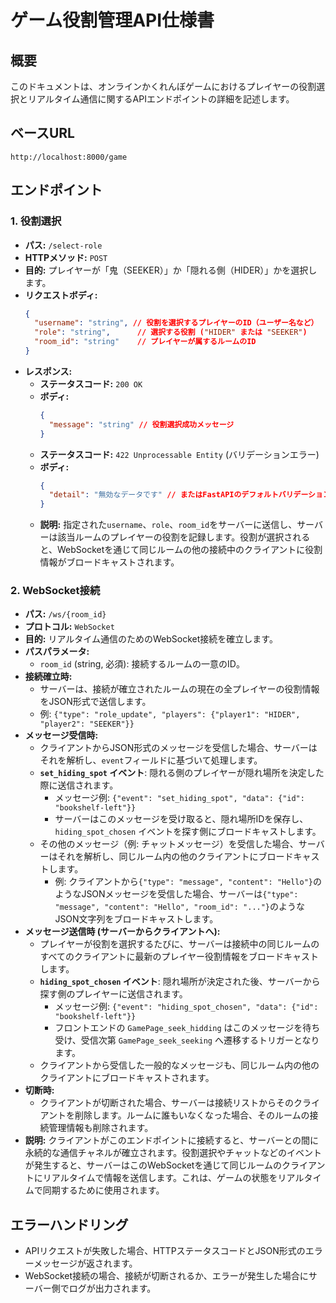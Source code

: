 # ゲーム役割管理API仕様書

## 概要
このドキュメントは、オンラインかくれんぼゲームにおけるプレイヤーの役割選択とリアルタイム通信に関するAPIエンドポイントの詳細を記述します。

## ベースURL
`http://localhost:8000/game`

## エンドポイント

### 1. 役割選択
- **パス:** `/select-role`
- **HTTPメソッド:** `POST`
- **目的:** プレイヤーが「鬼（SEEKER）」か「隠れる側（HIDER）」かを選択します。
- **リクエストボディ:**
    ```json
    {
      "username": "string", // 役割を選択するプレイヤーのID（ユーザー名など）
      "role": "string",      // 選択する役割 ("HIDER" または "SEEKER")
      "room_id": "string"    // プレイヤーが属するルームのID
    }
    ```
- **レスポンス:**
    - **ステータスコード:** `200 OK`
    - **ボディ:**
        ```json
        {
          "message": "string" // 役割選択成功メッセージ
        }
        ```
    - **ステータスコード:** `422 Unprocessable Entity` (バリデーションエラー)
    - **ボディ:**
        ```json
        {
          "detail": "無効なデータです" // またはFastAPIのデフォルトバリデーションエラー
        }
        ```
    - **説明:** 指定された`username`、`role`、`room_id`をサーバーに送信し、サーバーは該当ルームのプレイヤーの役割を記録します。役割が選択されると、WebSocketを通じて同じルームの他の接続中のクライアントに役割情報がブロードキャストされます。

### 2. WebSocket接続
- **パス:** `/ws/{room_id}`
- **プロトコル:** `WebSocket`
- **目的:** リアルタイム通信のためのWebSocket接続を確立します。
- **パスパラメータ:**
    - `room_id` (string, 必須): 接続するルームの一意のID。
- **接続確立時:**
    - サーバーは、接続が確立されたルームの現在の全プレイヤーの役割情報をJSON形式で送信します。
    - 例: `{"type": "role_update", "players": {"player1": "HIDER", "player2": "SEEKER"}}`
- **メッセージ受信時:**
    - クライアントからJSON形式のメッセージを受信した場合、サーバーはそれを解析し、`event`フィールドに基づいて処理します。
    - **`set_hiding_spot` イベント**: 隠れる側のプレイヤーが隠れ場所を決定した際に送信されます。
        - メッセージ例: `{"event": "set_hiding_spot", "data": {"id": "bookshelf-left"}}`
        - サーバーはこのメッセージを受け取ると、隠れ場所IDを保存し、`hiding_spot_chosen` イベントを探す側にブロードキャストします。
    - その他のメッセージ（例: チャットメッセージ）を受信した場合、サーバーはそれを解析し、同じルーム内の他のクライアントにブロードキャストします。
        - 例: クライアントから`{"type": "message", "content": "Hello"}`のようなJSONメッセージを受信した場合、サーバーは`{"type": "message", "content": "Hello", "room_id": "..."}`のようなJSON文字列をブロードキャストします。
- **メッセージ送信時 (サーバーからクライアントへ):**
    - プレイヤーが役割を選択するたびに、サーバーは接続中の同じルームのすべてのクライアントに最新のプレイヤー役割情報をブロードキャストします。
    - **`hiding_spot_chosen` イベント**: 隠れ場所が決定された後、サーバーから探す側のプレイヤーに送信されます。
        - メッセージ例: `{"event": "hiding_spot_chosen", "data": {"id": "bookshelf-left"}}`
        - フロントエンドの `GamePage_seek_hidding` はこのメッセージを待ち受け、受信次第 `GamePage_seek_seeking` へ遷移するトリガーとなります。
    - クライアントから受信した一般的なメッセージも、同じルーム内の他のクライアントにブロードキャストされます。
- **切断時:**
    - クライアントが切断された場合、サーバーは接続リストからそのクライアントを削除します。ルームに誰もいなくなった場合、そのルームの接続管理情報も削除されます。
- **説明:** クライアントがこのエンドポイントに接続すると、サーバーとの間に永続的な通信チャネルが確立されます。役割選択やチャットなどのイベントが発生すると、サーバーはこのWebSocketを通じて同じルームのクライアントにリアルタイムで情報を送信します。これは、ゲームの状態をリアルタイムで同期するために使用されます。

## エラーハンドリング
- APIリクエストが失敗した場合、HTTPステータスコードとJSON形式のエラーメッセージが返されます。
- WebSocket接続の場合、接続が切断されるか、エラーが発生した場合にサーバー側でログが出力されます。
